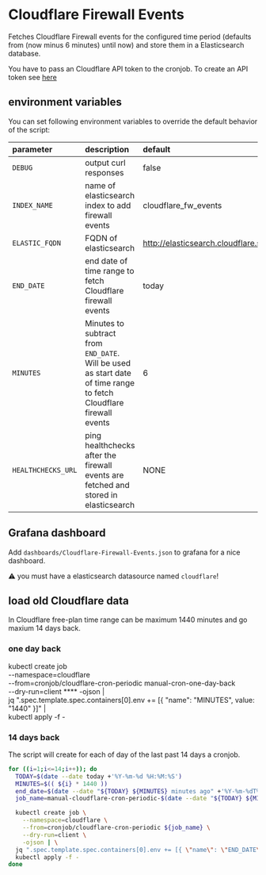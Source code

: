 # Cloudflare Firewall Events

Fetches Cloudflare Firewall events for the configured time period (defaults from (now minus 6 minutes) until now) and store them in a Elasticsearch database.

You have to pass an Cloudflare API token to the cronjob.
To create an API token see [here](https://developers.cloudflare.com/analytics/graphql-api/getting-started/authentication/api-token-auth)

## environment variables

You can set following environment variables to override the default behavior of the script:

| parameter                           | description                                                                                                       | default                                                |
| :---------------------------------- | :---------------------------------------------------------------------------------------------------------------- | :----------------------------------------------------- |
| `DEBUG`                             | output curl responses                                                                                             | false                                                  |
| `INDEX_NAME`                        | name of elasticsearch index to add firewall events                                                                | cloudflare_fw_events                                   |
| `ELASTIC_FQDN`                      | FQDN of elasticsearch                                                                                             | http://elasticsearch.cloudflare.svc.cluster.local:9200 |
| `END_DATE`                          | end date of time range to fetch Cloudflare firewall events                                                        | today                                                  |
| `MINUTES`                           | Minutes to subtract from `END_DATE`. Will be used as start date of time range to fetch Cloudflare firewall events | 6                                                      |
| `HEALTHCHECKS_URL`                  | ping healthchecks after the firewall events are fetched and stored in elasticsearch                               | NONE                                                   |

## Grafana dashboard

Add `dashboards/Cloudflare-Firewall-Events.json` to grafana for a nice dashboard.

:warning: you must have a elasticsearch datasource named `cloudflare`!

## load old Cloudflare data

In Cloudflare free-plan time range can be maximum 1440 minutes and go maxium 14 days back.

### one day back

kubectl create job \
    --namespace=cloudflare \
    --from=cronjob/cloudflare-cron-periodic manual-cron-one-day-back \
    --dry-run=client \****
    -ojson | \
  jq ".spec.template.spec.containers[0].env += [{ \"name\": \"MINUTES\", value: \"1440\" }]" | \
  kubectl apply -f -

### 14 days back

The script will create for each of day of the last past 14 days a cronjob.

```bash
for ((i=1;i<=14;i++)); do
  TODAY=$(date --date today +'%Y-%m-%d %H:%M:%S')
  MINUTES=$(( ${i} * 1440 ))
  end_date=$(date --date "${TODAY} ${MINUTES} minutes ago" +'%Y-%m-%dT%H:%M:%SZ')
  job_name=manual-cloudflare-cron-periodic-$(date --date "${TODAY} ${MINUTES} minutes ago" +'%Y-%m-%d')

  kubectl create job \
    --namespace=cloudflare \
    --from=cronjob/cloudflare-cron-periodic ${job_name} \
    --dry-run=client \
    -ojson | \
  jq ".spec.template.spec.containers[0].env += [{ \"name\": \"END_DATE\", value: \"${end_date}\" }]" | \
  kubectl apply -f -
done
```
